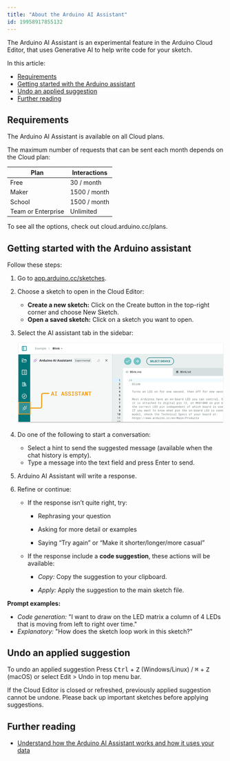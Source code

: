 ```yaml
---
title: "About the Arduino AI Assistant"
id: 19958917855132
---
```


The Arduino AI Assistant is an experimental feature in the Arduino Cloud Editor, that uses Generative AI to help write code for your sketch.

In this article:

<!-- TOC -->

- [Requirements](#requirements)
- [Getting started with the Arduino assistant](#getting-started-with-the-arduino-assistant)
- [Undo an applied suggestion](#undo-an-applied-suggestion)
- [Further reading](#further-reading)

<!-- /TOC -->

## Requirements

The Arduino AI Assistant is available on all Cloud plans.

The maximum number of requests that can be sent each month depends on the Cloud plan:

| Plan               | Interactions |
|--------------------|--------------|
| Free               | 30 / month   |
| Maker              | 1500 / month |
| School             | 1500 / month |
| Team or Enterprise | Unlimited    |

To see all the options, check out cloud.arduino.cc/plans.

## Getting started with the Arduino assistant

Follow these steps:

1. Go to [app.arduino.cc/sketches](https://app.arduino.cc/sketches).

1. Choose a sketch to open in the Cloud Editor:

    - **Create a new sketch:** Click on the Create button in the top-right corner and choose New Sketch.
    - **Open a saved sketch:** Click on a sketch you want to open.

1. Select the AI assistant tab in the sidebar:

   ![The Arduino AI Assistant button, in the sidebar of the Arduino Cloud Editor.](img/select-ai-assistant.png)

1. Do one of the following to start a conversation:

   - Select a hint to send the suggested message (available when the chat history is empty).
   - Type a message into the text field and press Enter to send.

1. Arduino AI Assistant will write a response.

1. Refine or continue:

   - If the response isn’t quite right, try:

     - Rephrasing your question

     - Asking for more detail or examples

     - Saying “Try again” or “Make it shorter/longer/more casual”

   - If the response include a **code suggestion**, these actions will be available:

     - _Copy:_ Copy the suggestion to your clipboard.

     - _Apply:_ Apply the suggestion to the main sketch file.

**Prompt examples:**

- _Code generation:_ "I want to draw on the LED matrix a column of 4 LEDs that is moving from left to right over time."
- _Explanatory:_ "How does the sketch loop work in this sketch?"

## Undo an applied suggestion

To undo an applied suggestion Press <kbd>Ctrl</kbd> + <kbd>Z</kbd> (Windows/Linux) / <kbd>⌘</kbd> + <kbd>Z</kbd> (macOS) or select Edit > Undo in top menu bar.

If the Cloud Editor is closed or refreshed, previously applied suggestion cannot be undone. Please back up important sketches before applying suggestions.

## Further reading

- [Understand how the Arduino AI Assistant works and how it uses your data](https://support.arduino.cc/hc/en-us/articles/19958862731804)
